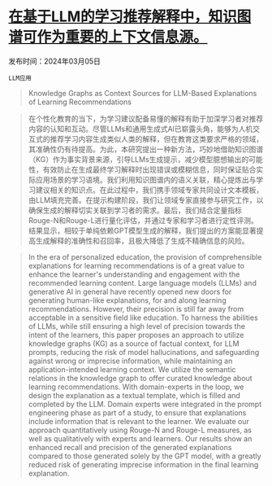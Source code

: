 # [在基于LLM的学习推荐解释中，知识图谱可作为重要的上下文信息源。](https://arxiv.org/abs/2403.03008)

发布时间：2024年03月05日

`LLM应用`

> Knowledge Graphs as Context Sources for LLM-Based Explanations of Learning Recommendations

> 在个性化教育的当下，为学习建议配备易懂的解释有助于加深学习者对推荐内容的认知和互动。尽管LLMs和通用生成式AI已崭露头角，能够为人机交互式的推荐学习内容生成类似人类的解释，但在教育这类要求严格的领域，其准确性仍有待提高。为此，本研究提出一种新方法，巧妙地借助知识图谱（KG）作为事实背景来源，引导LLMs生成提示，减少模型臆想输出的可能性，有效防止在生成最终学习解释时出现错误或模糊信息，同时保证贴合实际应用场景的学习语境。我们利用知识图谱内的语义关联，精心提炼出与学习建议相关的知识点。在此过程中，我们携手领域专家共同设计文本模板，由LLM填充完善。在提示构建阶段，我们让领域专家直接参与研究工作，以确保生成的解释切实关联到学习者的需求。最后，我们结合定量指标Rouge-N和Rouge-L进行量化评估，并通过专家和学习者进行定性评测。结果显示，相较于单纯依赖GPT模型生成的解释，我们提出的方案能显著提高生成解释的准确性和召回率，且极大降低了生成不精确信息的风险。

> In the era of personalized education, the provision of comprehensible explanations for learning recommendations is of a great value to enhance the learner's understanding and engagement with the recommended learning content. Large language models (LLMs) and generative AI in general have recently opened new doors for generating human-like explanations, for and along learning recommendations. However, their precision is still far away from acceptable in a sensitive field like education. To harness the abilities of LLMs, while still ensuring a high level of precision towards the intent of the learners, this paper proposes an approach to utilize knowledge graphs (KG) as a source of factual context, for LLM prompts, reducing the risk of model hallucinations, and safeguarding against wrong or imprecise information, while maintaining an application-intended learning context. We utilize the semantic relations in the knowledge graph to offer curated knowledge about learning recommendations. With domain-experts in the loop, we design the explanation as a textual template, which is filled and completed by the LLM. Domain experts were integrated in the prompt engineering phase as part of a study, to ensure that explanations include information that is relevant to the learner. We evaluate our approach quantitatively using Rouge-N and Rouge-L measures, as well as qualitatively with experts and learners. Our results show an enhanced recall and precision of the generated explanations compared to those generated solely by the GPT model, with a greatly reduced risk of generating imprecise information in the final learning explanation.